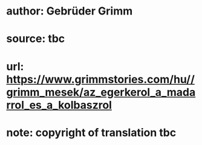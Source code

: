 # author: Gebrüder Grimm
# source: tbc
# url: https://www.grimmstories.com/hu//grimm_mesek/az_egerkerol_a_madarrol_es_a_kolbaszrol
# note: copyright of translation tbc


